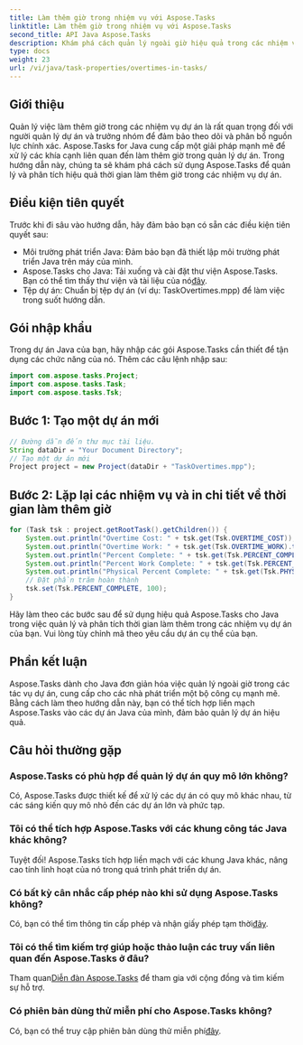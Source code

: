 ```yaml
---
title: Làm thêm giờ trong nhiệm vụ với Aspose.Tasks
linktitle: Làm thêm giờ trong nhiệm vụ với Aspose.Tasks
second_title: API Java Aspose.Tasks
description: Khám phá cách quản lý ngoài giờ hiệu quả trong các nhiệm vụ dự án với Aspose.Tasks cho Java. Đơn giản hóa việc theo dõi và phân bổ nguồn lực một cách dễ dàng.
type: docs
weight: 23
url: /vi/java/task-properties/overtimes-in-tasks/
---
```

## Giới thiệu
Quản lý việc làm thêm giờ trong các nhiệm vụ dự án là rất quan trọng đối với người quản lý dự án và trưởng nhóm để đảm bảo theo dõi và phân bổ nguồn lực chính xác. Aspose.Tasks for Java cung cấp một giải pháp mạnh mẽ để xử lý các khía cạnh liên quan đến làm thêm giờ trong quản lý dự án. Trong hướng dẫn này, chúng ta sẽ khám phá cách sử dụng Aspose.Tasks để quản lý và phân tích hiệu quả thời gian làm thêm giờ trong các nhiệm vụ dự án.
## Điều kiện tiên quyết
Trước khi đi sâu vào hướng dẫn, hãy đảm bảo bạn có sẵn các điều kiện tiên quyết sau:
- Môi trường phát triển Java: Đảm bảo bạn đã thiết lập môi trường phát triển Java trên máy của mình.
-  Aspose.Tasks cho Java: Tải xuống và cài đặt thư viện Aspose.Tasks. Bạn có thể tìm thấy thư viện và tài liệu của nó[đây](https://reference.aspose.com/tasks/java/).
- Tệp dự án: Chuẩn bị tệp dự án (ví dụ: TaskOvertimes.mpp) để làm việc trong suốt hướng dẫn.
## Gói nhập khẩu
Trong dự án Java của bạn, hãy nhập các gói Aspose.Tasks cần thiết để tận dụng các chức năng của nó. Thêm các câu lệnh nhập sau:
```java
import com.aspose.tasks.Project;
import com.aspose.tasks.Task;
import com.aspose.tasks.Tsk;
```
## Bước 1: Tạo một dự án mới
```java
// Đường dẫn đến thư mục tài liệu.
String dataDir = "Your Document Directory";
// Tạo một dự án mới
Project project = new Project(dataDir + "TaskOvertimes.mpp");
```
## Bước 2: Lặp lại các nhiệm vụ và in chi tiết về thời gian làm thêm giờ
```java
for (Task tsk : project.getRootTask().getChildren()) {
    System.out.println("Overtime Cost: " + tsk.get(Tsk.OVERTIME_COST));
    System.out.println("Overtime Work: " + tsk.get(Tsk.OVERTIME_WORK).toString());
    System.out.println("Percent Complete: " + tsk.get(Tsk.PERCENT_COMPLETE));
    System.out.println("Percent Work Complete: " + tsk.get(Tsk.PERCENT_WORK_COMPLETE).toString());
    System.out.println("Physical Percent Complete: " + tsk.get(Tsk.PHYSICAL_PERCENT_COMPLETE).toString());
    // Đặt phần trăm hoàn thành
    tsk.set(Tsk.PERCENT_COMPLETE, 100);
}
```
Hãy làm theo các bước sau để sử dụng hiệu quả Aspose.Tasks cho Java trong việc quản lý và phân tích thời gian làm thêm trong các nhiệm vụ dự án của bạn. Vui lòng tùy chỉnh mã theo yêu cầu dự án cụ thể của bạn.
## Phần kết luận
Aspose.Tasks dành cho Java đơn giản hóa việc quản lý ngoài giờ trong các tác vụ dự án, cung cấp cho các nhà phát triển một bộ công cụ mạnh mẽ. Bằng cách làm theo hướng dẫn này, bạn có thể tích hợp liền mạch Aspose.Tasks vào các dự án Java của mình, đảm bảo quản lý dự án hiệu quả.
## Câu hỏi thường gặp
### Aspose.Tasks có phù hợp để quản lý dự án quy mô lớn không?
Có, Aspose.Tasks được thiết kế để xử lý các dự án có quy mô khác nhau, từ các sáng kiến quy mô nhỏ đến các dự án lớn và phức tạp.
### Tôi có thể tích hợp Aspose.Tasks với các khung công tác Java khác không?
Tuyệt đối! Aspose.Tasks tích hợp liền mạch với các khung Java khác, nâng cao tính linh hoạt của nó trong quá trình phát triển dự án.
### Có bất kỳ cân nhắc cấp phép nào khi sử dụng Aspose.Tasks không?
 Có, bạn có thể tìm thông tin cấp phép và nhận giấy phép tạm thời[đây](https://purchase.aspose.com/temporary-license/).
### Tôi có thể tìm kiếm trợ giúp hoặc thảo luận các truy vấn liên quan đến Aspose.Tasks ở đâu?
 Tham quan[Diễn đàn Aspose.Tasks](https://forum.aspose.com/c/tasks/15) để tham gia với cộng đồng và tìm kiếm sự hỗ trợ.
### Có phiên bản dùng thử miễn phí cho Aspose.Tasks không?
 Có, bạn có thể truy cập phiên bản dùng thử miễn phí[đây](https://releases.aspose.com/).